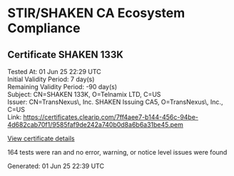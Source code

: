 # STIR/SHAKEN CA Ecosystem Compliance

## Certificate SHAKEN 133K

Tested At: 01 Jun 25 22:29 UTC\
Initial Validity Period: 7 day(s)\
Remaining Validity Period: -90 day(s)\
Subject: CN=SHAKEN 133K, O=Telnamix LTD, C=US\
Issuer: CN=TransNexus\\, Inc. SHAKEN Issuing CA5, O=TransNexus\\, Inc., C=US\
Link: https://certificates.clearip.com/7ff4aee7-b144-456c-94be-4d682cab70f1/9585faf9de242a740b0d8a6b6a31be45.pem

[View certificate details](https://x509.io/?cert=MIICzDCCAnKgAwIBAgIQb0RSQjdZ1Pbk67Dr8yKhqTAKBggqhkjOPQQDAjBWMQswCQYDVQQGEwJVUzEZMBcGA1UEChMQVHJhbnNOZXh1cywgSW5jLjEsMCoGA1UEAxMjVHJhbnNOZXh1cywgSW5jLiBTSEFLRU4gSXNzdWluZyBDQTUwHhcNMjUwMjI0MjA1NjUzWhcNMjUwMzAzMjA1NjUyWjA6MQswCQYDVQQGEwJVUzEVMBMGA1UEChMMVGVsbmFtaXggTFREMRQwEgYDVQQDEwtTSEFLRU4gMTMzSzBZMBMGByqGSM49AgEGCCqGSM49AwEHA0IABB%2FHZLrYUXF36pClZON24afqYy58wzVSeWbkodUxzEI8OF4CsvP29kRS%2Bm1anwHIbTPKqg7gC85FnKtHSpyLCjKjggE8MIIBODAMBgNVHRMBAf8EAjAAMA4GA1UdDwEB%2FwQEAwIHgDAdBgNVHQ4EFgQUh8FAzKAshMO5H1WFcWxAfHHSAywwHwYDVR0jBBgwFoAU2gCzh%2FiCP7%2B6IqJkY7X2L8yOdcowFwYDVR0gBBAwDjAMBgpghkgBhv8JAQEEMIGmBgNVHR8EgZ4wgZswgZigOqA4hjZodHRwczovL2F1dGhlbnRpY2F0ZS1hcGkuaWNvbmVjdGl2LmNvbS9kb3dubG9hZC92MS9jcmyiWqRYMFYxFDASBgNVBAcMC0JyaWRnZXdhdGVyMQswCQYDVQQIDAJOSjETMBEGA1UEAwwKU1RJLVBBIENSTDELMAkGA1UEBhMCVVMxDzANBgNVBAoMBlNUSS1QQTAWBggrBgEFBQcBGgQKMAigBhYEMTMzSzAKBggqhkjOPQQDAgNIADBFAiBZvR2PeWAyW71mKSZhKKxTpyDpadgjpWOgQ1Z1%2B6sN7wIhAMiXkMbSXgEZea8qo6y%2FK%2FNbDuEFv22L31jrkId9R7t0)

164 tests were ran and no error, warning, or notice level issues were found


Generated: 01 Jun 25 22:39 UTC